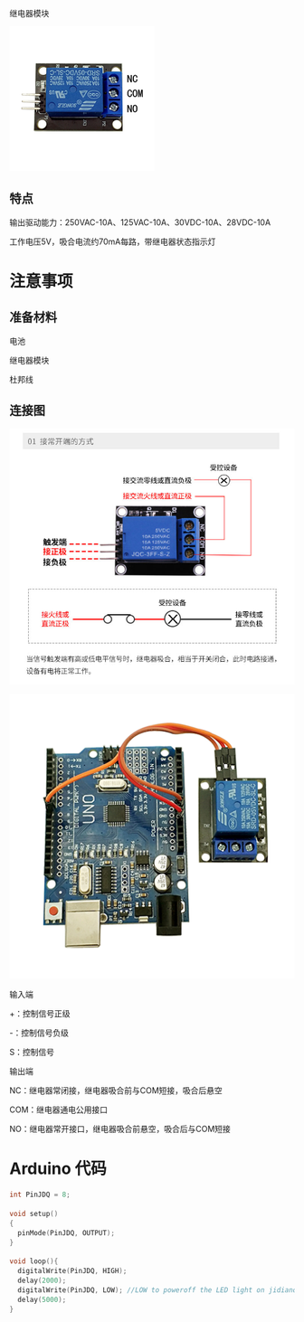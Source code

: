 继电器模块

![](/assets/继电器模块4.png)

## 特点

输出驱动能力：250VAC-10A、125VAC-10A、30VDC-10A、28VDC-10A

工作电压5V，吸合电流约70mA每路，带继电器状态指示灯

# 注意事项

## 准备材料

电池

继电器模块

杜邦线

## 连接图

![](/assets/jidianqilianjie.png)

![](/assets/继电器链接图.png)

输入端

+：控制信号正级

-：控制信号负级

S：控制信号

输出端

NC：继电器常闭接，继电器吸合前与COM短接，吸合后悬空

COM：继电器通电公用接口

NO：继电器常开接口，继电器吸合前悬空，吸合后与COM短接

# Arduino 代码

```cpp
int PinJDQ = 8; 

void setup()
{
  pinMode(PinJDQ, OUTPUT); 
} 

void loop(){
  digitalWrite(PinJDQ, HIGH);
  delay(2000);
  digitalWrite(PinJDQ, LOW); //LOW to poweroff the LED light on jidianqi
  delay(5000);
}
```




